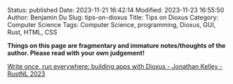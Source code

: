 Status: published
Date: 2023-11-21 16:42:14
Modified: 2023-11-23 16:55:50
Author: Benjamin Du
Slug: tips-on-dioxus
Title: Tips on Dioxus
Category: Computer Science
Tags: Computer Science, programming, Dioxus, GUI, Rust, HTML, CSS

**Things on this page are fragmentary and immature notes/thoughts of the author. Please read with your own judgement!**


[Write once, run everywhere: building apps with Dioxus - Jonathan Kelley - RustNL 2023](https://www.youtube.com/watch?v=aSxdmXjZutI)

